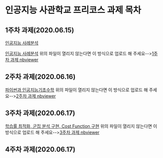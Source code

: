 # 인공지능 사관학교 프리코스 과제 목차

## 1주차 과제(2020.06.15)
[인공지능 사례분석][1주차 과제link]

[1주차 과제link]:https://github.com/kimseongho3077/-1/blob/master/1%EC%A3%BC%EC%B0%A8%EA%B3%BC%EC%A0%9C.ipynb "Go 1주차 과제"

[인공지능 사례분석](https://github.com/kimseongho3077/-1/blob/master/1%EC%A3%BC%EC%B0%A8%EA%B3%BC%EC%A0%9C.ipynb, "인공지능 사례분석 link")
위의 파일이 열리지 않는다면 이 방식으로 업로드 해 주세요-->[1주차 과제 nbviewer](https://nbviewer.jupyter.org/github/kimseongho3077/-1/blob/master/1%EC%A3%BC%EC%B0%A8%EA%B3%BC%EC%A0%9C.ipynb, "1주차 과제 nbviewer link")


## 2주차 과제(2020.06.16)
[파이썬과 인공지능기초수학](https://github.com/kimseongho3077/-1/blob/master/2%EC%A3%BC%EC%B0%A8%EA%B3%BC%EC%A0%9C.ipynb, "파이썬과 인공지능기초수학 link")
위의 파일이 열리지 않는다면 이 방식으로 업로드 해 주세요-->[2주차 과제 nbviewer](https://nbviewer.jupyter.org/github/kimseongho3077/-1/blob/master/2%EC%A3%BC%EC%B0%A8%EA%B3%BC%EC%A0%9C.ipynb, "2주차 과제 nbviewer link")


## 3주차 과제(2020.06.17)
[학습률 최적화, 군집 분석 구현, Cost Function 구현](https://github.com/kimseongho3077/-1/blob/master/3%EC%A3%BC%EC%B0%A8_%EA%B3%BC%EC%A0%9C.ipynb, "학습률 최적화, 군집 분석 구현, Cost Function 구현 link")
위의 파일이 열리지 않는다면 이 방식으로 업로드 해 주세요-->[3주차 과제 nbviewer](https://nbviewer.jupyter.org/github/kimseongho3077/-1/blob/master/3%EC%A3%BC%EC%B0%A8_%EA%B3%BC%EC%A0%9C.ipynb, "3주차 과제 nbviewer link")

## 4주차 과제(2020.06.17)
